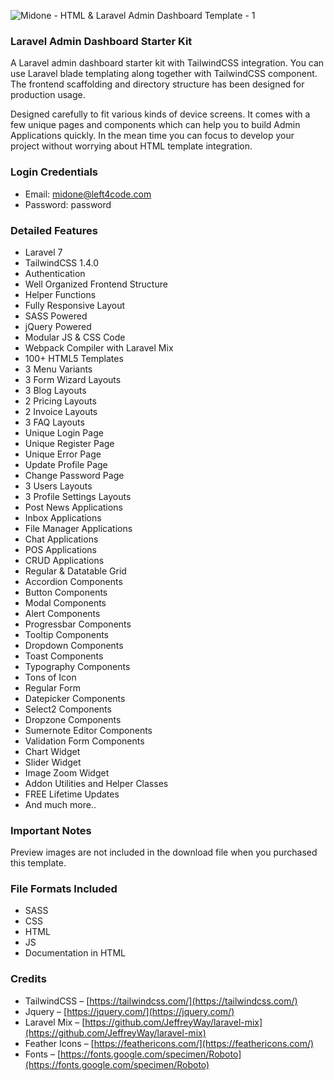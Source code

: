 ![Midone - HTML & Laravel Admin Dashboard Template - 1](https://camo.envatousercontent.com/1932273b7758242a79ac87785600414671dce5cf/687474703a2f2f6c65667434636f64652e636f6d2f62616e6e65722f62616e6e65722d6c65747a2e706e673f76322e30)

### Laravel Admin Dashboard Starter Kit

A Laravel admin dashboard starter kit with TailwindCSS integration. You can use Laravel blade templating along together with TailwindCSS component. The frontend scaffolding and directory structure has been designed for production usage.

Designed carefully to fit various kinds of device screens. It comes with a few unique pages and components which can help you to build Admin Applications quickly. In the mean time you can focus to develop your project without worrying about HTML template integration.

### Login Credentials

- Email: [midone@left4code.com](mailto:midone@left4code.com)
- Password: password

### Detailed Features

- Laravel 7
- TailwindCSS 1.4.0
- Authentication
- Well Organized Frontend Structure
- Helper Functions
- Fully Responsive Layout
- SASS Powered
- jQuery Powered
- Modular JS & CSS Code
- Webpack Compiler with Laravel Mix
- 100+ HTML5 Templates
- 3 Menu Variants
- 3 Form Wizard Layouts
- 3 Blog Layouts
- 2 Pricing Layouts
- 2 Invoice Layouts
- 3 FAQ Layouts
- Unique Login Page
- Unique Register Page
- Unique Error Page
- Update Profile Page
- Change Password Page
- 3 Users Layouts
- 3 Profile Settings Layouts
- Post News Applications
- Inbox Applications
- File Manager Applications
- Chat Applications
- POS Applications
- CRUD Applications
- Regular & Datatable Grid
- Accordion Components
- Button Components
- Modal Components
- Alert Components
- Progressbar Components
- Tooltip Components
- Dropdown Components
- Toast Components
- Typography Components
- Tons of Icon
- Regular Form
- Datepicker Components
- Select2 Components
- Dropzone Components
- Sumernote Editor Components
- Validation Form Components
- Chart Widget
- Slider Widget
- Image Zoom Widget
- Addon Utilities and Helper Classes
- FREE Lifetime Updates
- And much more..

### Important Notes

Preview images are not included in the download file when you purchased this template.

### File Formats Included

- SASS
- CSS
- HTML
- JS
- Documentation in HTML

### Credits

- TailwindCSS – [https://tailwindcss.com/](https://tailwindcss.com/)
- Jquery – [https://jquery.com/](https://jquery.com/)
- Laravel Mix – [https://github.com/JeffreyWay/laravel-mix](https://github.com/JeffreyWay/laravel-mix)
- Feather Icons – [https://feathericons.com/](https://feathericons.com/)
- Fonts – [https://fonts.google.com/specimen/Roboto](https://fonts.google.com/specimen/Roboto)
